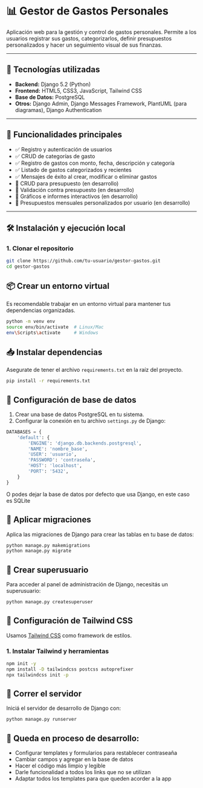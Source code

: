 # 📊 Gestor de Gastos Personales

Aplicación web para la gestión y control de gastos personales. Permite a los usuarios registrar sus gastos, categorizarlos, definir presupuestos personalizados y hacer un seguimiento visual de sus finanzas.

---

## 🚀 Tecnologías utilizadas

- **Backend:** Django 5.2 (Python)
- **Frontend:** HTML5, CSS3, JavaScript, Tailwind CSS
- **Base de Datos:** PostgreSQL
- **Otros:** Django Admin, Django Messages Framework, PlantUML (para diagramas), Django Authentication

---

## 🎯 Funcionalidades principales

- ✅ Registro y autenticación de usuarios
- ✅ CRUD de categorías de gasto
- ✅ Registro de gastos con monto, fecha, descripción y categoría
- ✅ Listado de gastos categorizados y recientes
- ✅ Mensajes de éxito al crear, modificar o eliminar gastos
- 🚧 CRUD para presupuesto (en desarrollo)
- 🚧 Validación contra presupuesto (en desarrollo)
- 🚧 Gráficos e informes interactivos (en desarrollo)
- 🚧 Presupuestos mensuales personalizados por usuario (en desarrollo)

---

## 🛠️ Instalación y ejecución local

### 1. Clonar el repositorio

```bash
git clone https://github.com/tu-usuario/gestor-gastos.git
cd gestor-gastos 
````
## 📦 Crear un entorno virtual

Es recomendable trabajar en un entorno virtual para mantener tus dependencias organizadas.

```bash
python -m venv env
source env/bin/activate  # Linux/Mac
env\Scripts\activate     # Windows
````
## 📥 Instalar dependencias

Asegurate de tener el archivo `requirements.txt` en la raíz del proyecto.

```bash
pip install -r requirements.txt
````
## 🧩 Configuración de base de datos

1. Crear una base de datos PostgreSQL en tu sistema.
2. Configurar la conexión en tu archivo `settings.py` de Django:

```python
DATABASES = {
    'default': {
        'ENGINE': 'django.db.backends.postgresql',
        'NAME': 'nombre_base',
        'USER': 'usuario',
        'PASSWORD': 'contraseña',
        'HOST': 'localhost',
        'PORT': '5432',
    }
}
````
O podes dejar la base de datos por defecto que usa Django, en este caso es SQLite
## 🔧 Aplicar migraciones

Aplica las migraciones de Django para crear las tablas en tu base de datos:

```bash
python manage.py makemigrations
python manage.py migrate
````
## 👤 Crear superusuario

Para acceder al panel de administración de Django, necesitás un superusuario:

```bash
python manage.py createsuperuser
````
## 🎨 Configuración de Tailwind CSS

Usamos [Tailwind CSS](https://tailwindcss.com/) como framework de estilos.

### 1. Instalar Tailwind y herramientas

```bash
npm init -y
npm install -D tailwindcss postcss autoprefixer
npx tailwindcss init -p

````
## 🚀 Correr el servidor
Iniciá el servidor de desarrollo de Django con:

```bash
python manage.py runserver
````
## 🚧 Queda en proceso de desarrollo:
- Configurar templates y formularios para restablecer contraseaña
- Cambiar campos y agregar en la base de datos
- Hacer el código más limpio y legible
- Darle funcionalidad a todos los links que no se utilizan
- Adaptar todos los templates para que queden acorder a la app
